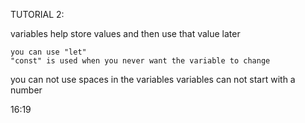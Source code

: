 TUTORIAL 2:

variables help store values and then use that value later

    you can use "let"
    "const" is used when you never want the variable to change

you can not use spaces in the variables
variables can not start with a number

16:19
